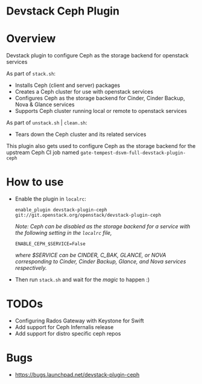 Devstack Ceph Plugin
====================

# Overview

Devstack plugin to configure Ceph as the storage backend for openstack services

As part of ```stack.sh```:

* Installs Ceph (client and server) packages
* Creates a Ceph cluster for use with openstack services
* Configures Ceph as the storage backend for Cinder, Cinder Backup, Nova & Glance services
* Supports Ceph cluster running local or remote to openstack services

As part of ```unstack.sh``` | ```clean.sh```:

* Tears down the Ceph cluster and its related services

This plugin also gets used to configure Ceph as the storage backend for the upstream Ceph CI job named ```gate-tempest-dsvm-full-devstack-plugin-ceph```


# How to use

* Enable the plugin in ```localrc```:

    ```enable_plugin devstack-plugin-ceph git://git.openstack.org/openstack/devstack-plugin-ceph```

  _Note: Ceph can be disabled as the storage backend for a service with the
  following setting in the ```localrc``` file,_

    ```ENABLE_CEPH_$SERVICE=False```

  _where $SERVICE can be CINDER, C_BAK, GLANCE, or NOVA corresponding to
  Cinder, Cinder Backup, Glance, and Nova services respectively._

* Then run ```stack.sh``` and wait for the _magic_ to happen :)


# TODOs

* Configuring Rados Gateway with Keystone for Swift
* Add support for Ceph Infernalis release
* Add support for distro specific ceph repos

# Bugs

* https://bugs.launchpad.net/devstack-plugin-ceph

